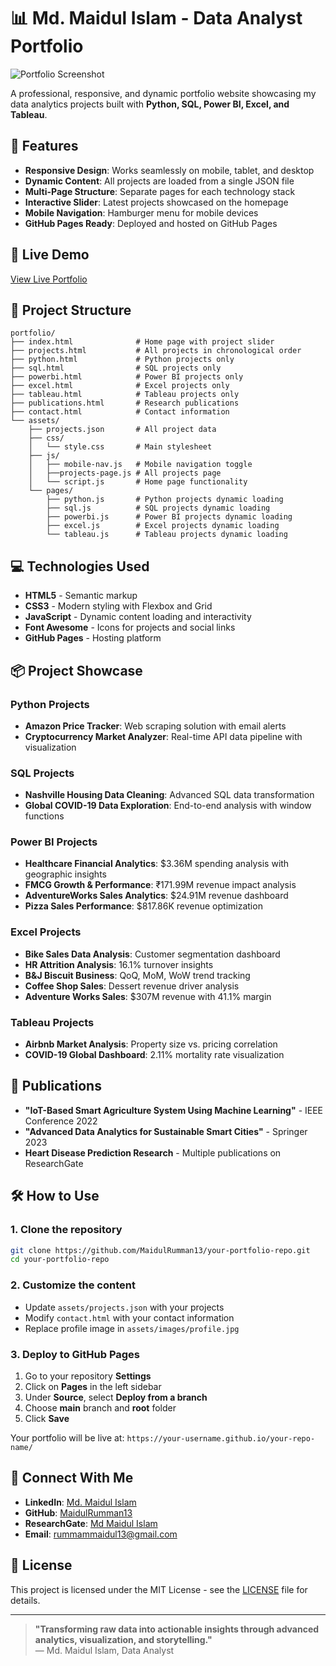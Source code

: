 # 📊 Md. Maidul Islam - Data Analyst Portfolio

![Portfolio Screenshot](https://placehold.co/800x400/2563eb/white?text=Data+Analyst+Portfolio)

A professional, responsive, and dynamic portfolio website showcasing my data analytics projects built with **Python, SQL, Power BI, Excel, and Tableau**.

## 🌟 Features

- **Responsive Design**: Works seamlessly on mobile, tablet, and desktop
- **Dynamic Content**: All projects are loaded from a single JSON file
- **Multi-Page Structure**: Separate pages for each technology stack
- **Interactive Slider**: Latest projects showcased on the homepage
- **Mobile Navigation**: Hamburger menu for mobile devices
- **GitHub Pages Ready**: Deployed and hosted on GitHub Pages

## 🚀 Live Demo

[View Live Portfolio](https://maidulrumman13.github.io/maidulportfolio.github.io/index.html)

## 📁 Project Structure

```
portfolio/
├── index.html              # Home page with project slider
├── projects.html           # All projects in chronological order
├── python.html             # Python projects only
├── sql.html                # SQL projects only  
├── powerbi.html            # Power BI projects only
├── excel.html              # Excel projects only
├── tableau.html            # Tableau projects only
├── publications.html       # Research publications
├── contact.html            # Contact information
└── assets/
    ├── projects.json       # All project data
    ├── css/
    │   └── style.css       # Main stylesheet
    ├── js/ 
    │   ├── mobile-nav.js   # Mobile navigation toggle
    │   ├──projects-page.js # All projects page
    │   └── script.js       # Home page functionality
    └── pages/
        ├── python.js       # Python projects dynamic loading
        ├── sql.js          # SQL projects dynamic loading
        ├── powerbi.js      # Power BI projects dynamic loading
        ├── excel.js        # Excel projects dynamic loading
        └── tableau.js      # Tableau projects dynamic loading
```

## 💻 Technologies Used

- **HTML5** - Semantic markup
- **CSS3** - Modern styling with Flexbox and Grid
- **JavaScript** - Dynamic content loading and interactivity
- **Font Awesome** - Icons for projects and social links
- **GitHub Pages** - Hosting platform

## 📦 Project Showcase

### Python Projects
- **Amazon Price Tracker**: Web scraping solution with email alerts
- **Cryptocurrency Market Analyzer**: Real-time API data pipeline with visualization

### SQL Projects  
- **Nashville Housing Data Cleaning**: Advanced SQL data transformation
- **Global COVID-19 Data Exploration**: End-to-end analysis with window functions

### Power BI Projects
- **Healthcare Financial Analytics**: $3.36M spending analysis with geographic insights
- **FMCG Growth & Performance**: ₹171.99M revenue impact analysis
- **AdventureWorks Sales Analytics**: $24.91M revenue dashboard
- **Pizza Sales Performance**: $817.86K revenue optimization

### Excel Projects
- **Bike Sales Data Analysis**: Customer segmentation dashboard
- **HR Attrition Analysis**: 16.1% turnover insights
- **B&J Biscuit Business**: QoQ, MoM, WoW trend tracking
- **Coffee Shop Sales**: Dessert revenue driver analysis
- **Adventure Works Sales**: $307M revenue with 41.1% margin

### Tableau Projects
- **Airbnb Market Analysis**: Property size vs. pricing correlation
- **COVID-19 Global Dashboard**: 2.11% mortality rate visualization

## 📝 Publications

- **"IoT-Based Smart Agriculture System Using Machine Learning"** - IEEE Conference 2022
- **"Advanced Data Analytics for Sustainable Smart Cities"** - Springer 2023
- **Heart Disease Prediction Research** - Multiple publications on ResearchGate

## 🛠️ How to Use

### 1. Clone the repository
```bash
git clone https://github.com/MaidulRumman13/your-portfolio-repo.git
cd your-portfolio-repo
```

### 2. Customize the content
- Update `assets/projects.json` with your projects
- Modify `contact.html` with your contact information
- Replace profile image in `assets/images/profile.jpg`

### 3. Deploy to GitHub Pages
1. Go to your repository **Settings**
2. Click on **Pages** in the left sidebar
3. Under **Source**, select **Deploy from a branch**
4. Choose **main** branch and **root** folder
5. Click **Save**

Your portfolio will be live at: `https://your-username.github.io/your-repo-name/`

## 🤝 Connect With Me

- **LinkedIn**: [Md. Maidul Islam](https://linkedin.com/in/md-maidul-islam-6a92391b9/)
- **GitHub**: [MaidulRumman13](https://github.com/MaidulRumman13)
- **ResearchGate**: [Md Maidul Islam](https://www.researchgate.net/profile/Md-Maidul-islam-8)
- **Email**: rummammaidul13@gmail.com

## 📄 License

This project is licensed under the MIT License - see the [LICENSE](LICENSE) file for details.

---

> **"Transforming raw data into actionable insights through advanced analytics, visualization, and storytelling."**  
> — Md. Maidul Islam, Data Analyst
